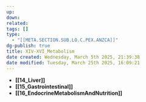 ```yaml
---
up: 
down: 
related: 
tags: []
type:
  - "[[META.SECTION.SUB.LO.C.PEX.ANZCA]]"
dg-publish: true
title: XIV-XVI_Metabolism
date created: Wednesday, March 5th 2025, 21:39:38
date modified: Tuesday, March 25th 2025, 16:09:21
---
```


- **[[14_Liver]]**
- **[[15_Gastrointestinal]]**
- **[[16_EndocrineMetabolismAndNutrition]]**
